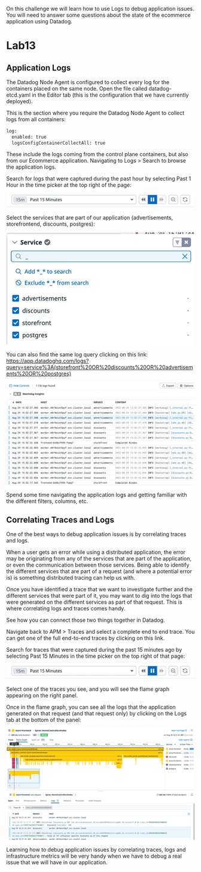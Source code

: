 On this challenge we will learn how to use Logs to debug application issues. You will need to answer some questions about the state of the ecommerce application using Datadog.

# Lab13

## Application Logs

The Datadog Node Agent is configured to collect every log for the containers placed on the same node. Open the file called datadog-etcd.yaml in the Editor tab (this is the configuration that we have currently deployed).

This is the section where you require the Datadog Node Agent to collect logs from all containers:

```
log:
  enabled: true
  logsConfigContainerCollectAll: true
```

These include the logs coming from the control plane containers, but also from our Ecommerce application. Navigating to Logs > Search to browse the application logs.

Search for logs that were captured during the past hour by selecting Past 1 Hour in the time picker at the top right of the page:

![](lab13-img1.jpeg)

Select the services that are part of our application (advertisements, storefrontend, discounts, postgres):

![](lab13-img2.jpeg)

You can also find the same log query clicking on this link: https://app.datadoghq.com/logs?query=service%3A(storefront%20OR%20discounts%20OR%20advertisements%20OR%20postgres)

![](lab13-img3.jpeg)

Spend some time navigating the application logs and getting familiar with the different filters, columns, etc.

## Correlating Traces and Logs

One of the best ways to debug application issues is by correlating traces and logs.

When a user gets an error while using a distributed application, the error may be originating from any of the services that are part of the application, or even the communication between those services. Being able to identify the different services that are part of a request (and where a potential error is) is something distributed tracing can help us with.

Once you have identified a trace that we want to investigate further and the different services that were part of it, you may want to dig into the logs that were generated on the different services as part of that request. This is where correlating logs and traces comes handy.

See how you can connect those two things together in Datadog.

Navigate back to APM > Traces and select a complete end to end trace. You can get one of the full end-to-end traces by clicking on this link.

Search for traces that were captured during the past 15 minutes ago by selecting Past 15 Minutes in the time picker on the top right of that page:

![](lab13-img4.jpeg)

Select one of the traces you see, and you will see the flame graph appearing on the right panel.

Once in the flame graph, you can see all the logs that the application generated on that request (and that request only) by clicking on the Logs tab at the bottom of the panel:

![](lab13-img5.jpeg)

Learning how to debug application issues by correlating traces, logs and infrastructure metrics will be very handy when we have to debug a real issue that we will have in our application.
